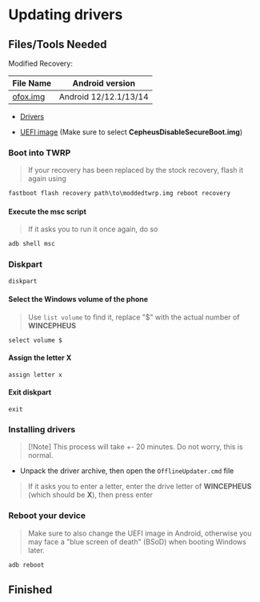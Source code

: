 # Updating drivers

## Files/Tools Needed

Modified Recovery:

| File Name                                       | Android version |
|-------------------------------------------------|-----------------|
| [ofox.img](https://github.com/ivanvorvanin/Port-Windows-XiaoMI-9/releases/download/recovery/ofox.img) | Android 12/12.1/13/14 |

- [Drivers](https://github.com/qaz6750/XiaoMi9-Drivers/releases/latest)

- [UEFI image](https://github.com/qaz6750/XiaoMi9-Drivers/releases/latest)  (Make sure to select **CepheusDisableSecureBoot.img**) 

### Boot into TWRP
>
> If your recovery has been replaced by the stock recovery, flash it again using

```cmd
fastboot flash recovery path\to\moddedtwrp.img reboot recovery
```

#### Execute the msc script
>
> If it asks you to run it once again, do so

```cmd
adb shell msc
```

### Diskpart

```cmd
diskpart
```

#### Select the Windows volume of the phone
>
> Use `list volume` to find it, replace "$" with the actual number of **WINCEPHEUS**

```diskpart
select volume $
```

#### Assign the letter X

```diskpart
assign letter x
```

#### Exit diskpart

```diskpart
exit
```

### Installing drivers
>
> [!Note]
> This process will take +- 20 minutes. Do not worry, this is normal.

- Unpack the driver archive, then open the `OfflineUpdater.cmd` file

> If it asks you to enter a letter, enter the drive letter of **WINCEPHEUS** (which should be **X**), then press enter

### Reboot your device
>
> Make sure to also change the UEFI image in Android, otherwise you may face a "blue screen of death" (BSoD) when booting Windows later.

```cmd
adb reboot
```

## Finished
